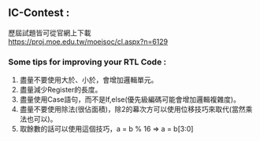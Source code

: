 ## IC-Contest : 

歷屆試題皆可從官網上下載  
https://proj.moe.edu.tw/moeisoc/cl.aspx?n=6129  

  ### Some tips for improving your RTL Code :   
1. 盡量不要使用大於、小於，會增加邏輯單元。  
2. 盡量減少Register的長度。  
3. 盡量使用Case語句，而不是If,else(優先級編碼可能會增加邏輯複雜度)。  
4. 盡量不要使用除法(很佔面積)，除2的幕次方可以使用位移技巧來取代(當然乘法也可以)。  
5. 取餘數的話可以使用這個技巧，a = b % 16 => a = b[3:0]
